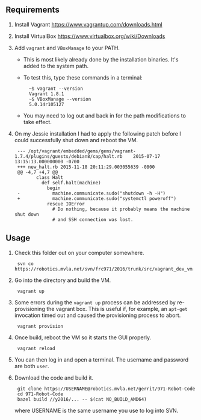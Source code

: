 Requirements
--------------------------------------------------------------------------------
1. Install Vagrant <https://www.vagrantup.com/downloads.html>

1. Install VirtualBox <https://www.virtualbox.org/wiki/Downloads>

1. Add `vagrant` and `VBoxManage` to your PATH.
    - This is most likely already done by the installation binaries.
      It's added to the system path.
    - To test this, type these commands in a terminal:

            ~$ vagrant --version
            Vagrant 1.8.1
            ~$ VBoxManage --version
            5.0.14r105127

    - You may need to log out and back in for the path modifications to take
      effect.

1. On my Jessie installation I had to apply the following patch before I could
   successfully shut down and reboot the VM.

        --- /opt/vagrant/embedded/gems/gems/vagrant-1.7.4/plugins/guests/debian8/cap/halt.rb    2015-07-17 13:15:13.000000000 -0700
        +++ new_halt.rb 2015-11-18 20:11:29.003055639 -0800
        @@ -4,7 +4,7 @@
               class Halt
                 def self.halt(machine)
                   begin
        -            machine.communicate.sudo("shutdown -h -H")
        +            machine.communicate.sudo("systemctl poweroff")
                   rescue IOError
                     # Do nothing, because it probably means the machine shut down
                     # and SSH connection was lost.

Usage
--------------------------------------------------------------------------------
1. Check this folder out on your computer somewhere.

        svn co https://robotics.mvla.net/svn/frc971/2016/trunk/src/vagrant_dev_vm

1. Go into the directory and build the VM.

        vagrant up

1. Some errors during the `vagrant up` process can be addressed by
   re-provisioning the vagrant box. This is useful if, for example, an
   `apt-get` invocation timed out and caused the provisioning process to abort.

        vagrant provision

1. Once build, reboot the VM so it starts the GUI properly.

        vagrant reload

1. You can then log in and open a terminal. The username and password are both
   `user`.

1. Download the code and build it.

        git clone https://USERNAME@robotics.mvla.net/gerrit/971-Robot-Code
        cd 971-Robot-Code
        bazel build //y2016/... -- $(cat NO_BUILD_AMD64)

   where USERNAME is the same username you use to log into SVN.
